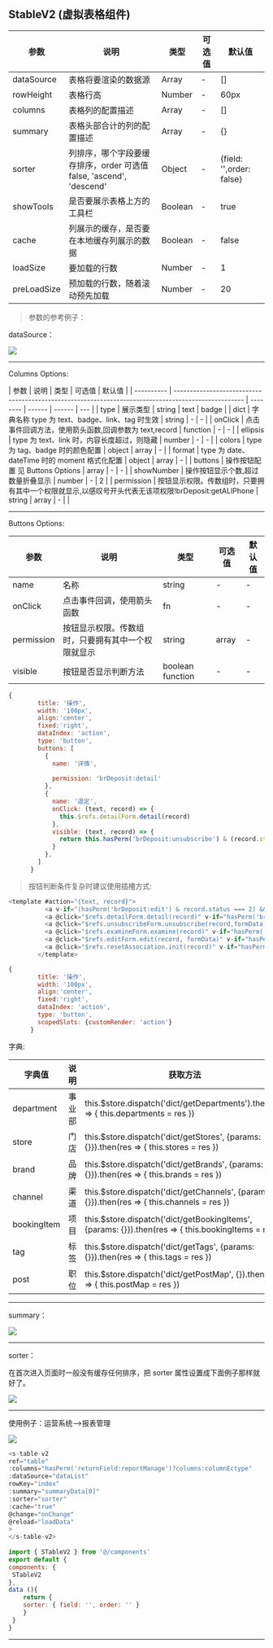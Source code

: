 ## StableV2 (虚拟表格组件)

| 参数        | 说明                                                                | 类型    | 可选值 | 默认值                   |
| ----------- | ------------------------------------------------------------------- | ------- | ------ | ------------------------ |
| dataSource  | 表格将要渲染的数据源                                                | Array   | -      | []                       |
| rowHeight   | 表格行高                                                            | Number  | -      | 60px                     |
| columns     | 表格列的配置描述                                                    | Array   | -      | []                       |
| summary     | 表格头部合计的列的配置描述                                          | Array   | -      | {}                       |
| sorter      | 列排序，哪个字段要缓存排序，order 可选值 false, 'ascend', 'descend' | Object  | -      | {field: '',order: false} |
| showTools   | 是否要展示表格上方的工具栏                                          | Boolean | -      | true                     |
| cache       | 列展示的缓存，是否要在本地缓存列展示的数据                          | Boolean | -      | false                    |
| loadSize    | 要加载的行数                                                        | Number  | -      | 1                        |
| preLoadSize | 预加载的行数，随着滚动预先加载                                      | Number  | -      | 20                       |

> 参数的参考例子：

dataSource：

![](https://tcs-devops.aliyuncs.com/storage/112zf54dbf785cddf2473a4e32136d2b6244?Signature=eyJhbGciOiJIUzI1NiIsInR5cCI6IkpXVCJ9.eyJBcHBJRCI6IjVlNzQ4MmQ2MjE1MjJiZDVjN2Y5YjMzNSIsIl9hcHBJZCI6IjVlNzQ4MmQ2MjE1MjJiZDVjN2Y5YjMzNSIsIl9vcmdhbml6YXRpb25JZCI6IiIsImV4cCI6MTcyMzgwMTIxOCwiaWF0IjoxNzIzMTk2NDE4LCJyZXNvdXJjZSI6Ii9zdG9yYWdlLzExMnpmNTRkYmY3ODVjZGRmMjQ3M2E0ZTMyMTM2ZDJiNjI0NCJ9.hkR5FMTzKnVZfncXzqgBjoCAxoGWVVkXvtSGooFfvww&download=3d493bc402bc4083ab9e0b631b6e0de1~tplv-k3u1fbpfcp-watermark.png)

---

Columns Options:

| 参数       | 说明                                                                                                | 类型     | 可选值 | 默认值 |
| ---------- | --------------------------------------------------------------------------------------------------- | -------- | ------ | ------ | --- |
| type       | 展示类型                                                                                            | string   | text   | badge  |
| dict       | 字典名称 type 为 text、badge、link、tag 时生效                                                      | string   | -      | -      |
| onClick    | 点击事件回调方法，使用箭头函数,回调参数为 text,record                                               | function | -      | -      |
| ellipsis   | type 为 text、link 时，内容长度超过，则隐藏                                                         | number   | -      | -      |
| colors     | type 为 tag、badge 时的颜色配置                                                                     | object   | array  | -      |
| format     | type 为 date、dateTime 时的 moment 格式化配置                                                       | object   | array  | -      |
| buttons    | 操作按钮配置 见 Buttons Options                                                                     | array    | -      | -      |
| showNumber | 操作按钮显示个数,超过数量折叠显示                                                                   | number   | -      | 2      |
| permission | 按钮显示权限。传数组时，只要拥有其中一个权限就显示,以感叹号开头代表无该项权限!brDeposit:getALlPhone | string   | array  | -      |     |

---

Buttons Options:

| 参数       | 说明                                               | 类型             | 可选值 | 默认值 |
| ---------- | -------------------------------------------------- | ---------------- | ------ | ------ |
| name       | 名称                                               | string           | -      | -      |
| onClick    | 点击事件回调，使用箭头函数                         | fn               | -      | -      |
| permission | 按钮显示权限。传数组时，只要拥有其中一个权限就显示 | string           | array  | -      |
| visible    | 按钮是否显示判断方法                               | boolean function | -      | -      |

```javascript
{
        title: '操作',
        width: '100px',
        align:'center',
        fixed:'right',
        dataIndex: 'action',
        type: 'button',
        buttons: [
          {
            name: '详情',
            
            permission: 'brDeposit:detail'
          },
          {
            name: '退定',
            onClick: (text, record) => {
              this.$refs.detailForm.detail(record)
            },
            visible: (text, record) => {
              return this.hasPerm('brDeposit:unsubscribe') & (record.status === 2 || record.status === 3 )
            }
          },
        ]
      }

```

> 按钮判断条件复杂时建议使用插槽方式:

```javascript
<template #action="{text, record}">
          <a v-if="(hasPerm('brDeposit:edit') & record.status === 2) && (userInfo.orgId==record.orgId || userInfo.orgId=='0' || userInfo.userType!=1 || !departmentSYGJFlag)" @click="$refs.checkForm.check(record, formData)">核验</a>
          <a @click="$refs.detailForm.detail(record)" v-if="hasPerm('brDeposit:detail')">详情</a>
          <a @click="$refs.unsubscribeForm.unsubscribe(record,formData)" v-if="hasPerm('brDeposit:unsubscribe') & (record.status === 2 || record.status === 3 ) ">退定</a>
          <a @click="$refs.examineForm.examine(record)" v-if="hasPerm('brDeposit:examine') & record.status === 4">审核</a>
          <a @click="$refs.editForm.edit(record, formData)" v-if="hasPerm('brDeposit:editInfo') && record.orderNum === record.useNum && record.appointmentStatus == 0">>编辑</a>
          <a @click="$refs.resetAssociation.init(record)" v-if="hasPerm('brDeposit:resetAssociation') && record.status != 1 && record.status != 2 && record.status != 6">重新关联</a>
        </template>

```

```javascript
{
        title: '操作',
        width: '100px',
        align:'center',
        fixed:'right',
        dataIndex: 'action',
        type: 'button',
        scopedSlots: {customRender: 'action'}
      }

```

字典:

| 字典值      | 说明   | 获取方法                                                                                            |
| ----------- | ------ | --------------------------------------------------------------------------------------------------- |
| department  | 事业部 | this.$store.dispatch('dict/getDepartments').then(res => { this.departments = res })                 |
| store       | 门店   | this.$store.dispatch('dict/getStores', {params: {}}).then(res => { this.stores = res })             |
| brand       | 品牌   | this.$store.dispatch('dict/getBrands', {params: {}}).then(res => { this.brands = res })             |
| channel     | 渠道   | this.$store.dispatch('dict/getChannels', {params: {}}).then(res => { this.channels = res })         |
| bookingItem | 项目   | this.$store.dispatch('dict/getBookingItems', {params: {}}).then(res => { this.bookingItems = res }) |
| tag         | 标签   | this.$store.dispatch('dict/getTags', {params: {}}).then(res => { this.tags = res })                 |
| post        | 职位   | this.$store.dispatch('dict/getPostMap', {}).then(res => { this.postMap = res })                     |

---

summary：

![](https://tcs-devops.aliyuncs.com/storage/112zf9282c51e049841b81061e6066867bf2?Signature=eyJhbGciOiJIUzI1NiIsInR5cCI6IkpXVCJ9.eyJBcHBJRCI6IjVlNzQ4MmQ2MjE1MjJiZDVjN2Y5YjMzNSIsIl9hcHBJZCI6IjVlNzQ4MmQ2MjE1MjJiZDVjN2Y5YjMzNSIsIl9vcmdhbml6YXRpb25JZCI6IiIsImV4cCI6MTcyMzgwMTIxOCwiaWF0IjoxNzIzMTk2NDE4LCJyZXNvdXJjZSI6Ii9zdG9yYWdlLzExMnpmOTI4MmM1MWUwNDk4NDFiODEwNjFlNjA2Njg2N2JmMiJ9.4w5BEmjB4T-uYBwp4kxYHOAAgWIxpSc1dQVtFpTfYAQ&download=cc68ea8eecbf451cb6de84472e9bcc8f~tplv-k3u1fbpfcp-watermark.png)

---

sorter：

在首次进入页面时一般没有缓存任何排序，把 sorter 属性设置成下面例子那样就好了。

![](https://tcs-devops.aliyuncs.com/storage/112zbca06eee5069781dac62a9aa2514c5ef?Signature=eyJhbGciOiJIUzI1NiIsInR5cCI6IkpXVCJ9.eyJBcHBJRCI6IjVlNzQ4MmQ2MjE1MjJiZDVjN2Y5YjMzNSIsIl9hcHBJZCI6IjVlNzQ4MmQ2MjE1MjJiZDVjN2Y5YjMzNSIsIl9vcmdhbml6YXRpb25JZCI6IiIsImV4cCI6MTcyMzgwMTIxOCwiaWF0IjoxNzIzMTk2NDE4LCJyZXNvdXJjZSI6Ii9zdG9yYWdlLzExMnpiY2EwNmVlZTUwNjk3ODFkYWM2MmE5YWEyNTE0YzVlZiJ9.PmtVGEiCpOO5IhD1nQaNcc2TDvofpKaAkJEIdPP2mR4&download=6f0d4fd58b974886b314c5c23cf11ccf~tplv-k3u1fbpfcp-watermark.png)

---

使用例子：运营系统-->报表管理

![](https://tcs-devops.aliyuncs.com/storage/112za523339fcd08d53d346beed3121650f5?Signature=eyJhbGciOiJIUzI1NiIsInR5cCI6IkpXVCJ9.eyJBcHBJRCI6IjVlNzQ4MmQ2MjE1MjJiZDVjN2Y5YjMzNSIsIl9hcHBJZCI6IjVlNzQ4MmQ2MjE1MjJiZDVjN2Y5YjMzNSIsIl9vcmdhbml6YXRpb25JZCI6IiIsImV4cCI6MTcyMzgwMTIxOCwiaWF0IjoxNzIzMTk2NDE4LCJyZXNvdXJjZSI6Ii9zdG9yYWdlLzExMnphNTIzMzM5ZmNkMDhkNTNkMzQ2YmVlZDMxMjE2NTBmNSJ9.JbJTgvs0KPNBvbSP2kRlO_8IqBgW9LygSoKmaaJkQDE&download=e19f9e977faf4274afee66eb3033ff12~tplv-k3u1fbpfcp-watermark.png)

```javascript
<s-table-v2
ref="table"
:columns="hasPerm('returnField:reportManage')?columns:columnEctype"
:dataSource="dataList"
rowKey="index"
:summary="summaryData[0]"
:sorter="sorter"
:cache="true"
@change="onChange"
@reload="loadData"
>
</s-table-v2>
  
import { STableV2 } from '@/components'
export default {
components: {
 STableV2    
},
data (){
    return {
    sorter: { field: '', order: '' }
    }
 }
}

```

---
